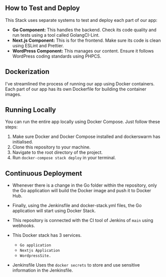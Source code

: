 ## How to Test and Deploy

This Stack uses separate systems to test and deploy each part of our app:

- **Go Component:** This handles the backend. Check its code quality and run tests using a tool called GolangCI-Lint.
- **Next.js Component:** This is for the frontend. Make sure its code is clean using ESLint and Prettier.
- **WordPress Component:** This manages our content.  Ensure it follows WordPress coding standards using PHPCS.

## Dockerization

I've streamlined the process of running our app using Docker containers. Each part of our app has its own Dockerfile for building the container images.

## Running Locally

You can run the entire app locally using Docker Compose. Just follow these steps:

1. Make sure  Docker and Docker Compose installed and dockerswarm has initialised. 
2. Clone this repository to your machine.
3. Navigate to the root directory of the project.
4. Run `docker-compose stack deploy` in your terminal.

## Continuous Deployment

- Whenever there is a change in the Go folder within the repository, only the Go application will build the Docker image and push it to Docker Hub. 
- Finally, using the Jenkinsfile and docker-stack.yml files, the Go application will start using Docker Stack. 
- This repository is connected with the CI tool of Jenkins of `main` using webhooks.


- This Docker stack has 3 services.
    - `Go application`
    - `Nextjs Application`
    - `WordpressSite.`

- Jenkinsfile Uses the `docker secrets` to store and use sensitive information in the Jenkinsfile.

